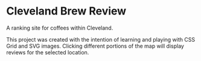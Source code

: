 # Cleveland Brew Review
A ranking site for coffees within Cleveland.

This project was created with the intention of learning and playing with CSS Grid and SVG images. 
Clicking different portions of the map will display reviews for the selected location.
